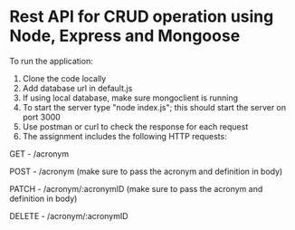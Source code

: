 # Rest API for CRUD operation using Node, Express and Mongoose

To run the application:
1. Clone the code locally
2. Add database url in default.js
3. If using local database, make sure mongoclient is running
4. To start the server type "node index.js"; this should start the server on port 3000
5. Use postman or curl to check the response for each request
6. The assignment includes the following HTTP requests:

GET - /acronym

POST - /acronym (make sure to pass the acronym and definition in body)

PATCH - /acronym/:acronymID (make sure to pass the acronym and definition in body)

DELETE - /acronym/:acronymID
